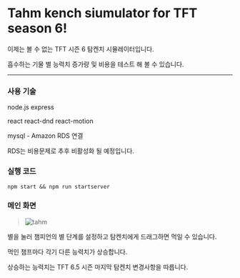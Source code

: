 # Tahm kench siumulator for TFT season 6!

이제는 볼 수 없는 TFT 시즌 6 탐켄치 시뮬레이터입니다.

흡수하는 기물 별 능력치 증가량 및 비용을 테스트 해 볼 수 있습니다.

------------------------------

### 사용 기술

node.js express

react react-dnd react-motion

mysql - Amazon RDS 연결

RDS는 비용문제로 추후 비활성화 될 예정입니다.

### 실행 코드

    npm start && npm run startserver

### 메인 화면

> ![tahm](https://user-images.githubusercontent.com/79143006/178650338-3d21433b-90a1-4647-9547-9ba1cf94e403.JPG)


별을 눌러 챔피언의 별 단계를 설정하고 탐켄치에게 드래그하면 먹일 수 있습니다.

먹인 챔프마다 각기 다른 능력치가 상승합니다.

상승하는 능력치는 TFT 6.5 시즌 마지막 탐켄치 변경사항을 따릅니다.

